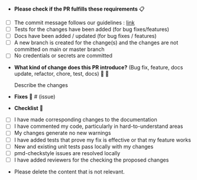 * **Please check if the PR fulfills these requirements** :clipboard:
- [ ] The commit message follows our guidelines : [link](https://github.com/datakaveri/iudx-acl-apd/blob/main/CONTRIBUTING.md)
- [ ] Tests for the changes have been added (for bug fixes/features)
- [ ] Docs have been added / updated (for bug fixes / features)
- [ ] A new branch is created for the change(s) and the changes are not committed on main or master branch
- [ ] No credentials or secrets are committed

* **What kind of change does this PR introduce?** (Bug fix, feature, docs update, refactor, chore, test, docs) :information_desk_person: :scroll:

  Describe the changes <br>

* **Fixes** :wrench: # (issue)

* **Checklist** :page_with_curl:
- [ ] I have made corresponding changes to the documentation
- [ ] I have commented my code, particularly in hard-to-understand areas
- [ ] My changes generate no new warnings
- [ ] I have added tests that prove my fix is effective or that my feature works
- [ ] New and existing unit tests pass locally with my changes
- [ ] pmd-checkstyle issues are resolved locally
- [ ] I have added reviewers for the checking the proposed changes

* Please delete the content that is not relevant.
